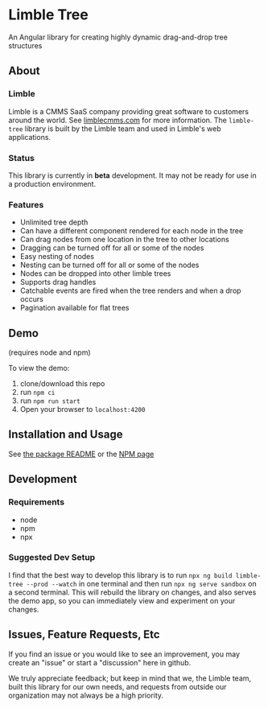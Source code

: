 # Limble Tree

An Angular library for creating highly dynamic drag-and-drop tree structures

## About

### Limble

Limble is a CMMS SaaS company providing great software to customers around the world. See [limblecmms.com](https://limblecmms.com) for more information. The `limble-tree` library is built by the Limble team and used in Limble's web applications.

### Status

This library is currently in **beta** development. It may not be ready for use in a production environment.

### Features

-  Unlimited tree depth
-  Can have a different component rendered for each node in the tree
-  Can drag nodes from one location in the tree to other locations
-  Dragging can be turned off for all or some of the nodes
-  Easy nesting of nodes
-  Nesting can be turned off for all or some of the nodes
-  Nodes can be dropped into other limble trees
-  Supports drag handles
-  Catchable events are fired when the tree renders and when a drop occurs
-  Pagination available for flat trees

## Demo

(requires node and npm)

To view the demo:

1. clone/download this repo
2. run `npm ci`
3. run `npm run start`
4. Open your browser to `localhost:4200`

## Installation and Usage

See [the package README](https://github.com/LimbleCMMS/limble-tree/blob/main/projects/limble-tree/README.md) or the [NPM page](https://www.npmjs.com/package/@limble/limble-tree)

## Development

### Requirements

-  node
-  npm
-  npx

### Suggested Dev Setup

I find that the best way to develop this library is to run `npx ng build limble-tree --prod --watch` in one terminal and then run `npx ng serve sandbox` on a second terminal. This will rebuild the library on changes, and also serves the demo app, so you can immediately view and experiment on your changes.

## Issues, Feature Requests, Etc

If you find an issue or you would like to see an improvement, you may create an "issue" or start a "discussion" here in github.

We truly appreciate feedback; but keep in mind that we, the Limble team, built this library for our own needs, and requests from outside our organization may not always be a high priority.
